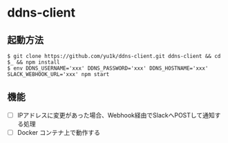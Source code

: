 # ddns-client

## 起動方法

```
$ git clone https://github.com/yu1k/ddns-client.git ddns-client && cd $_ && npm install
$ env DDNS_USERNAME='xxx' DDNS_PASSWORD='xxx' DDNS_HOSTNAME='xxx' SLACK_WEBHOOK_URL='xxx' npm start
```

## 機能

- [ ] IPアドレスに変更があった場合、Webhook経由でSlackへPOSTして通知する処理
- [ ] Docker コンテナ上で動作する
